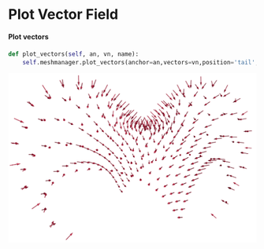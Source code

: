 # Plot Vector Field


#### Plot vectors
```py
def plot_vectors(self, an, vn, name):
    self.meshmanager.plot_vectors(anchor=an,vectors=vn,position='tail',color=(162,20,47),name=name)  
```

![File](../assets/vectors.png)

